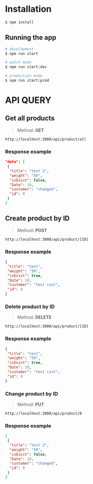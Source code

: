 # Installation

```bash
$ npm install
```

## Running the app

```bash
# development
$ npm run start

# watch mode
$ npm run start:dev

# production mode
$ npm run start:prod
```

# API QUERY

## Get all products
> Method: **GET** 
```
http://localhost:3000/api/product/all
```
### Response example
```json
"data": [
 {
  "title": "test 2",
  "weight": "50",
  "isExist": false,
  "Date": 10,
  "customer": "changed",
  "id": 0
 }
]
```

## Create product by ID
> Method: **POST** 
```
http://localhost:3000/api/product/[ID]
```
### Response example
```json
{
 "title": "test",
 "weight": "50",
 "isExist": true,
 "Date": 10,
 "customer": "test cust",
 "id": 0
}
```

### Delete product by ID
> Method: **DELETE** 
```
http://localhost:3000/api/product/[ID]
```
### Response example
```json
{
 "title": "test",
 "weight": "50",
 "isExist": true,
 "Date": 10,
 "customer": "test cust",
 "id": 0
}
```

### Change product by ID
> Method: **PUT** 
```
http://localhost:3000/api/product/0
```
### Response example
```json
[
 {
  "title": "test 2",
  "weight": "50",
  "isExist": false,
  "Date": 10,
  "customer": "changed",
  "id": 0
 }
]
```


